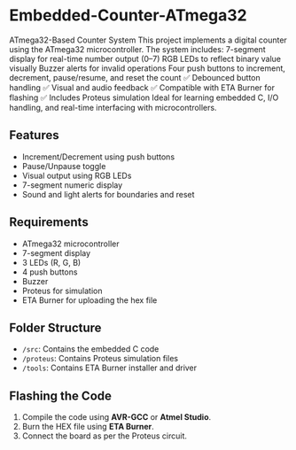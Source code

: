 # Embedded-Counter-ATmega32
ATmega32-Based Counter System
This project implements a digital counter using the ATmega32 microcontroller. The system includes:
7-segment display for real-time number output (0–7)
RGB LEDs to reflect binary value visually
Buzzer alerts for invalid operations
Four push buttons to increment, decrement, pause/resume, and reset the count
✅ Debounced button handling
✅ Visual and audio feedback
✅ Compatible with ETA Burner for flashing
✅ Includes Proteus simulation
Ideal for learning embedded C, I/O handling, and real-time interfacing with microcontrollers.

## Features
- Increment/Decrement using push buttons
- Pause/Unpause toggle
- Visual output using RGB LEDs
- 7-segment numeric display
- Sound and light alerts for boundaries and reset

## Requirements
- ATmega32 microcontroller
- 7-segment display
- 3 LEDs (R, G, B)
- 4 push buttons
- Buzzer
- Proteus for simulation
- ETA Burner for uploading the hex file

## Folder Structure
- `/src`: Contains the embedded C code
- `/proteus`: Contains Proteus simulation files
- `/tools`: Contains ETA Burner installer and driver

## Flashing the Code
1. Compile the code using **AVR-GCC** or **Atmel Studio**.
2. Burn the HEX file using **ETA Burner**.
3. Connect the board as per the Proteus circuit.
